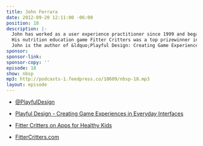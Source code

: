 ```yaml
---
title: John Ferrara
date: 2012-09-20 12:11:00 -06:00
position: 18
description: |-
  John has worked as a user experience practitioner since 1999 and began designing video games in 2001.
  His nutrition education game Fitter Critters was a top prizewinner in the 2010 Apps for Healthy Kids contest sponsored by Michelle Obama&rsquo;s &ldquo;Let&rsquo;s Move!&rdquo; campaign, and it is currently being tested in public elementary schools.
  John is the author of &ldquo;Playful Design: Creating Game Experiences in Everyday Interfaces&rdquo;
sponsor: 
sponsor-link: 
sponsor-copy: ''
episode: 18
show: nbsp
mp3: http://podcasts-1.feedpress.co/10609/nbsp-18.mp3
layout: episode
---
```


-  [@PlayfulDesign](http://twitter.com/PlayfulDesign)

-  [Playful Design - Creating Game Experiences in Everyday Interfaces](http://rosenfeldmedia.com/books/game-design/)

-  [Fitter Critters on Apps for Healthy Kids](http://appsforhealthykids.com/submissions/6134-fitter-critters)

-  [FitterCritters.com](http://fittercritters.com/index.php)
